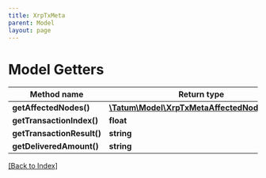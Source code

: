 ```yaml
---
title: XrpTxMeta
parent: Model
layout: page
---
```


# Model Getters

Method name | Return type | Description | Notes
------------ | ------------- | ------------- | -------------
**getAffectedNodes()** | [**\Tatum\Model\XrpTxMetaAffectedNodesInner[]**](XrpTxMetaAffectedNodesInner.md) |  | [optional]
**getTransactionIndex()** | **float** |  | [optional]
**getTransactionResult()** | **string** |  | [optional]
**getDeliveredAmount()** | **string** |  | [optional]

[[Back to Index]](../index.md)

